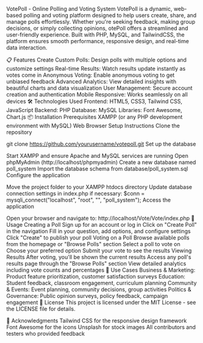
VotePoll - Online Polling and Voting System
VotePoll is a dynamic, web-based polling and voting platform designed to help users create, share, and manage polls effortlessly. Whether you're seeking feedback, making group decisions, or simply collecting opinions, otePoll offers a streamlined and user-friendly experience. Built with PHP, MySQL, and TailwindCSS, the platform ensures smooth performance, responsive design, and real-time data interaction.

📋 Features
Create Custom Polls: Design polls with multiple options and customize settings
Real-time Results: Watch results update instantly as votes come in
Anonymous Voting: Enable anonymous voting to get unbiased feedback
Advanced Analytics: View detailed insights with beautiful charts and data visualization
User Management: Secure account creation and authentication
Mobile Responsive: Works seamlessly on all devices
🛠️ Technologies Used
Frontend: HTML5, CSS3, Tailwind CSS, JavaScript
Backend: PHP
Database: MySQL
Libraries: Font Awesome, Chart.js
📦 Installation
Prerequisites
XAMPP (or any PHP development environment with MySQL)
Web Browser
Setup Instructions
Clone the repository

git clone https://github.com/yourusername/votepoll.git
Set up the database

Start XAMPP and ensure Apache and MySQL services are running
Open phpMyAdmin (http://localhost/phpmyadmin)
Create a new database named poll_system
Import the database schema from database/poll_system.sql
Configure the application

Move the project folder to your XAMPP htdocs directory
Update database connection settings in index.php if necessary:
$conn = mysqli_connect("localhost", "root", "", "poll_system");
Access the application

Open your browser and navigate to: http://localhost/Vote/Vote/index.php
🔑 Usage
Creating a Poll
Sign up for an account or log in
Click on "Create Poll" in the navigation
Fill in your question, add options, and configure settings
Click "Create" to publish your poll
Voting on a Poll
Browse available polls from the homepage or "Browse Polls" section
Select a poll to vote on
Choose your preferred option
Submit your vote to see the results
Viewing Results
After voting, you'll be shown the current results
Access any poll's results page through the "Browse Polls" section
View detailed analytics including vote counts and percentages
👥 Use Cases
Business & Marketing: Product feature prioritization, customer satisfaction surveys
Education: Student feedback, classroom engagement, curriculum planning
Community & Events: Event planning, community decisions, group activities
Politics & Governance: Public opinion surveys, policy feedback, campaign engagement
📃 License
This project is licensed under the MIT License - see the LICENSE file for details.

🙏 Acknowledgments
Tailwind CSS for the responsive design framework
Font Awesome for the icons
Unsplash for stock images
All contributors and testers who provided feedback
